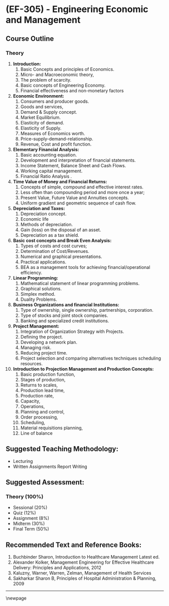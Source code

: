 # **(EF-305) - Engineering Economic and Management**

## **Course Outline**

### **Theory**

1. **Introduction:** 
   1. Basic Concepts and principles of Economics. 
   2. Micro- and Macroeconomic theory, 
   3. The problem of scarcity. 
   4. Basic concepts of Engineering Economy. 
   5. Financial effectiveness and non-monetary factors
2. **Economic Environment:** 
   1. Consumers and producer goods. 
   2. Goods and services, 
   3. Demand & Supply concept. 
   4. Market Equilibrium. 
   5. Elasticity of demand. 
   6. Elasticity of Supply.
   7. Measures of Economics worth.
   8. Price-supply-demand-relationship. 
   9. Revenue, Cost and profit function.
3. **Elementary Financial Analysis:** 
   1. Basic accounting equation. 
   2. Development and interpretation of financial statements.
   3. Income Statement, Balance Sheet and Cash Flows.
   4. Working capital management.
   5. Financial Ratio Analysis .
3. **Time Value of Money and Financial Returns:** 
   1. Concepts of simple, compound and effective interest rates. 
   2. Less often than compounding period and more once a year;
   3. Present Value, Future Value and Annuities concepts. 
   4. Uniform gradient and geometric sequence of cash flow.
4. **Depreciation and Taxes:** 
   1. Depreciation concept.
   2. Economic life 
   3. Methods of depreciation.
   4. Gain (loss) on the disposal of an asset.
   5. Depreciation as a tax shield.
5. **Basic cost concepts and Break Even Analysis:** 
   1. Types of costs and cost curves;
   2. Determination of Cost/Revenues. 
   3. Numerical and graphical presentations. 
   4. Practical applications. 
   5. BEA as a management tools for achieving financial/operational efficiency.
6. **Linear Programming:** 
   1. Mathematical statement of linear programming problems.
   2. Graphical solutions. 
   3. Simplex method. 
   4. Duality Problems. 
7. **Business Organizations and financial Institutions:**
   1. Type of ownership, single ownership, partnerships, corporation.
   2. Type of stocks and joint stock companies.
   3. Banking and specialized credit institutions.
8. **Project Management:** 
   1. Integration of Organization Strategy with Projects. 
   2. Defining the project.
   3. Developing a network plan.
   4. Managing risk.
   5. Reducing project time.
   6. Project selection and comparing alternatives techniques scheduling resources.
9. **Introduction to Projection Management and Production Concepts:** 
   1.  Basic production function,
   2.  Stages of production, 
   3.  Returns to scales, 
   4.  Production lead time, 
   1.  Production rate,
   2.  Capacity, 
   3.  Operations, 
   4.  Planning and control, 
   5.  Order processing, 
   6.  Scheduling, 
   7.  Material requisitions planning, 
   8.  Line of balance

## **Suggested Teaching Methodology:**

- Lecturing
- Written Assignments Report Writing

## **Suggested Assessment:**

### **Theory (100%)**

- Sessional (20%)
- Quiz (12%)
- Assignment (8%)
- Midterm (30%)
- Final Term (50%)

## **Recommended Text and Reference Books:**

1. Buchbinder Sharon, Introduction to Healthcare Management Latest ed.
2. Alexander Kolker, Management Engineering for Effective Healthcare Delivery: Principles and Applications, 2012
3. Kaluzny, Warner, Warren, Zelman, Management of Health Services
4. Sakharkar Sharon B, Principles of Hospital Administration & Planning, 2009

___
\newpage
